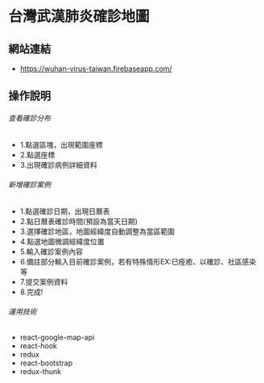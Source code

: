 # 台灣武漢肺炎確診地圖


## 網站連結
* https://wuhan-virus-taiwan.firebaseapp.com/

## 操作說明

###### 查看確診分布

 * 1.點選區塊，出現範圍座標
 * 2.點選座標
 * 3.出現確診病例詳細資料

###### 新增確診案例

 * 1.點選確診日期，出現日曆表
 * 2.點日曆表確診時間(預設為當天日期)
 * 3.選擇確診地區，地圖經緯度自動調整為當區範圍
 * 4.點選地圖微調經緯度位置
 * 5.輸入確診案例內容
 * 6.備註部分輸入目前確診案例，若有特殊情形EX:已痊癒、以確診、社區感染等
 * 7.提交案例資料
 * 8.完成!

###### 運用技術

 * react-google-map-api
 * react-hook
 * redux
 * react-bootstrap
 * redux-thunk




